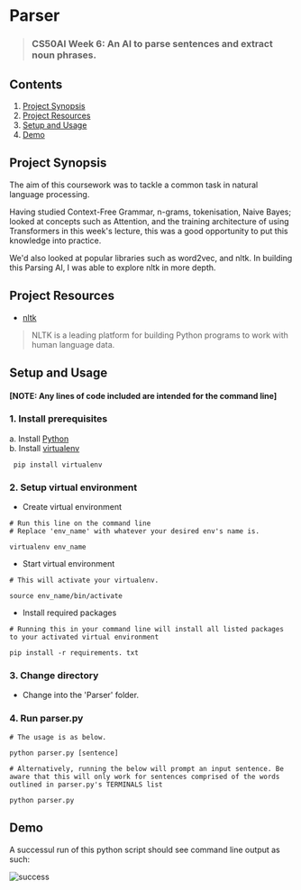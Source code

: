 # Parser
>### CS50AI Week 6: An AI to parse sentences and extract noun phrases.

## Contents
1. [Project Synopsis](#project_synopsis)
2. [Project Resources](#project_resources)
3. [Setup and Usage](#setup)
4. [Demo](#video)


## <a id='project_synopsis'> Project Synopsis </a>
The aim of this coursework was to tackle a common task in natural language processing.

Having studied Context-Free Grammar, n-grams, tokenisation, Naive Bayes; looked at concepts such as Attention, and the training architecture of using Transformers in this week's lecture, this was a good opportunity to put this knowledge into practice.

We'd also looked at popular libraries such as word2vec, and nltk. In building this Parsing AI, I was able to explore nltk in more depth.

## <a id='project_resources'> Project Resources </a>
* [nltk](https://www.nltk.org/)
> NLTK is a leading platform for building Python programs to work with human language data.

## <a id='setup'> Setup and Usage </a>
#### [NOTE: Any lines of code included are intended for the command line]

### 1. Install prerequisites
a. Install [Python](https://www.python.org/) </br>
b. Install [virtualenv](https://virtualenv.pypa.io/en/latest/)
``` 
 pip install virtualenv
```
### 2. Setup virtual environment
* Create virtual environment </br>
```
# Run this line on the command line
# Replace 'env_name' with whatever your desired env's name is.

virtualenv env_name
```
* Start virtual environment
```
# This will activate your virtualenv.

source env_name/bin/activate
```
* Install required packages
```
# Running this in your command line will install all listed packages to your activated virtual environment

pip install -r requirements. txt
```
### 3. Change directory
* Change into the 'Parser' folder.

### 4. Run parser.py
```
# The usage is as below.

python parser.py [sentence]

# Alternatively, running the below will prompt an input sentence. Be aware that this will only work for sentences comprised of the words outlined in parser.py's TERMINALS list

python parser.py
```

## <a id='Example'> Demo </a>

A successul run of this python script should see command line output as such:

![success](https://github.com/user-attachments/assets/3c9e5338-dc33-4488-a96c-41be0cbd3f07)
